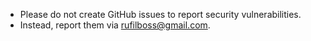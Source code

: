 - Please do not create GitHub issues to report security vulnerabilities.
- Instead, report them via <rufilboss@gmail.com>.
